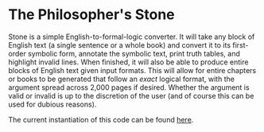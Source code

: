 # The Philosopher's Stone

Stone is a simple English-to-formal-logic converter. It will take any block of English text (a single sentence or a whole book) and convert it to its first-order symbolic form, annotate the symbolic text, print truth tables, and highlight invalid lines. When finished, it will also be able to produce entire blocks of English text given input formats. This will allow for entire chapters or books to be generated that follow an *exact* logical format, with the argument spread across 2,000 pages if desired. Whether the argument is valid or invalid is up to the discretion of the user (and of course this can be used for dubious reasons).

The current instantiation of this code can be found [here](https://snerx.com/stone "stone").

